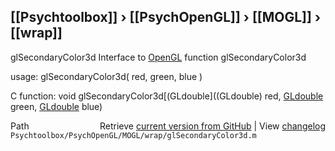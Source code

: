 ## [[Psychtoolbox]] &#8250; [[PsychOpenGL]] &#8250; [[MOGL]] &#8250; [[wrap]]

glSecondaryColor3d  Interface to [OpenGL](OpenGL) function glSecondaryColor3d  
  
usage:  glSecondaryColor3d( red, green, blue )  
  
C function:  void glSecondaryColor3d[(GLdouble]((GLdouble) red, [GLdouble](GLdouble) green, [GLdouble](GLdouble) blue)  




<div class="code_header" style="text-align:right;">
  <span style="float:left;">Path&nbsp;&nbsp;</span> <span class="counter">Retrieve <a href=
  "https://raw.github.com/Psychtoolbox-3/Psychtoolbox-3/beta/Psychtoolbox/PsychOpenGL/MOGL/wrap/glSecondaryColor3d.m">current version from GitHub</a> | View <a href=
  "https://github.com/Psychtoolbox-3/Psychtoolbox-3/commits/beta/Psychtoolbox/PsychOpenGL/MOGL/wrap/glSecondaryColor3d.m">changelog</a></span>
</div>
<div class="code">
  <code>Psychtoolbox/PsychOpenGL/MOGL/wrap/glSecondaryColor3d.m</code>
</div>

